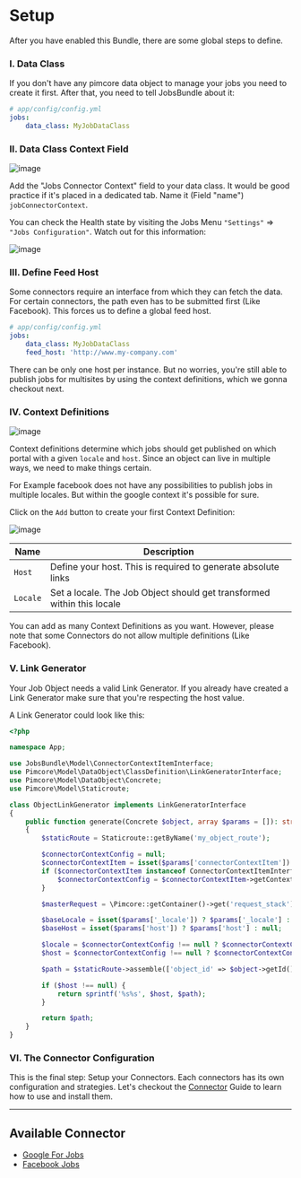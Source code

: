 # Setup

After you have enabled this Bundle, there are some global steps to define.

### I. Data Class
If you don't have any pimcore data object to manage your jobs you need to create it first.
After that, you need to tell JobsBundle about it:

```yaml
# app/config/config.yml
jobs:
    data_class: MyJobDataClass
```

### II. Data Class Context Field
![image](https://user-images.githubusercontent.com/700119/79228214-5dde5200-7e61-11ea-8771-16def34b5a1f.png)

Add the "Jobs Connector Context" field to your data class. It would be good practice if it's placed in a dedicated tab.
Name it (Field "name") `jobConnectorContext`.

You can check the Health state by visiting the Jobs Menu `"Settings"` => `"Jobs Configuration"`.
Watch out for this information:   

![image](https://user-images.githubusercontent.com/700119/79228442-b7df1780-7e61-11ea-8885-d11ff3bc3877.png)


### III. Define Feed Host
Some connectors require an interface from which they can fetch the data. For certain connectors, the path even has to be submitted first (Like Facebook).
This forces us to define a global feed host. 

```yaml
# app/config/config.yml
jobs:
    data_class: MyJobDataClass
    feed_host: 'http://www.my-company.com'
```

There can be only one host per instance. But no worries, you're still able to publish jobs for multisites by using the context definitions, which we gonna checkout next.

### IV. Context Definitions

![image](https://user-images.githubusercontent.com/700119/79229352-2a042c00-7e63-11ea-81f6-0e5add8606b7.png)

Context definitions determine which jobs should get published on which portal with a given `locale` and `host`.
Since an object can live in multiple ways, we need to make things certain.

For Example facebook does not have any possibilities to publish jobs in multiple locales. But within the google context it's possible for sure.

Click on the `Add` button to create your first Context Definition:

![image](https://user-images.githubusercontent.com/700119/79229692-c0385200-7e63-11ea-90d3-c156443a6f6a.png)

| Name | Description
|------|------------|
| `Host` | Define your host. This is required to generate absolute links |
| `Locale` | Set a locale. The Job Object should get transformed within this locale |


You can add as many Context Definitions as you want. However, please note that some Connectors do not allow multiple definitions (Like Facebook). 

### V. Link Generator
Your Job Object needs a valid Link Generator. 
If you already have created a Link Generator make sure that you're respecting the host value.

A Link Generator could look like this:

```php
<?php

namespace App;

use JobsBundle\Model\ConnectorContextItemInterface;
use Pimcore\Model\DataObject\ClassDefinition\LinkGeneratorInterface;
use Pimcore\Model\DataObject\Concrete;
use Pimcore\Model\Staticroute;

class ObjectLinkGenerator implements LinkGeneratorInterface
{
    public function generate(Concrete $object, array $params = []): string
    {
        $staticRoute = Staticroute::getByName('my_object_route');

        $connectorContextConfig = null;
        $connectorContextItem = isset($params['connectorContextItem']) ? $params['connectorContextItem'] : null;
        if ($connectorContextItem instanceof ConnectorContextItemInterface) {
            $connectorContextConfig = $connectorContextItem->getContextDefinition();
        }

        $masterRequest = \Pimcore::getContainer()->get('request_stack')->getMasterRequest();

        $baseLocale = isset($params['_locale']) ? $params['_locale'] : $masterRequest->getLocale();
        $baseHost = isset($params['host']) ? $params['host'] : null;

        $locale = $connectorContextConfig !== null ? $connectorContextConfig->getLocale() : $baseLocale;
        $host = $connectorContextConfig !== null ? $connectorContextConfig->getHost() : $baseHost;

        $path = $staticRoute->assemble(['object_id' => $object->getId(), '_locale' => $locale]);

        if ($host !== null) {
            return sprintf('%s%s', $host, $path);
        }

        return $path;
    }
}
```

### VI. The Connector Configuration
This is the final step: Setup your Connectors. Each connectors has its own configuration and strategies.
Let's checkout the [Connector](./10_Connectors.md) Guide to learn how to use and install them. 

***

## Available Connector
- [Google For Jobs](./Connectors/01_GoogleForJobs.md)
- [Facebook Jobs](./Connectors/02_FacebookJobs.md)